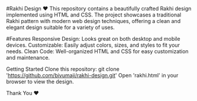 #Rakhi Design ❤️
This repository contains a beautifully crafted Rakhi design implemented using HTML and CSS. The project showcases a traditional Rakhi pattern with modern web design techniques, offering a clean and elegant design suitable for a variety of uses.

#Features
Responsive Design: Looks great on both desktop and mobile devices.
Customizable: Easily adjust colors, sizes, and styles to fit your needs.
Clean Code: Well-organized HTML and CSS for easy customization and maintenance.

Getting Started
Clone this repository: git clone 'https://github.com/bivumaji/rakhi-design.git'
Open 'rakhi.html' in your browser to view the design.

Thank You ❤️
